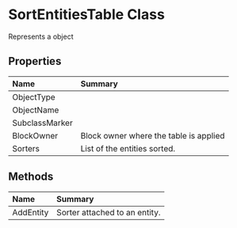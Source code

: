 # SortEntitiesTable Class

Represents a <see cref="T:ACadSharp.Objects.SortEntitiesTable" /> object

## Properties

| Name | Summary | 
| :- | :- | 
| ObjectType |  | 
| ObjectName |  | 
| SubclassMarker |  | 
| BlockOwner | Block owner where the table is applied | 
| Sorters | List of the <see cref="P:ACadSharp.Objects.SortEntitiesTable.BlockOwner" /> entities sorted. | 

## Methods

| Name | Summary | 
| :- | :- | 
| AddEntity | Sorter attached to an entity. | 


